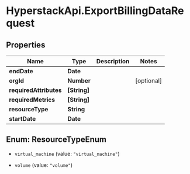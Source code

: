 # HyperstackApi.ExportBillingDataRequest

## Properties

Name | Type | Description | Notes
------------ | ------------- | ------------- | -------------
**endDate** | **Date** |  | 
**orgId** | **Number** |  | [optional] 
**requiredAttributes** | **[String]** |  | 
**requiredMetrics** | **[String]** |  | 
**resourceType** | **String** |  | 
**startDate** | **Date** |  | 



## Enum: ResourceTypeEnum


* `virtual_machine` (value: `"virtual_machine"`)

* `volume` (value: `"volume"`)




